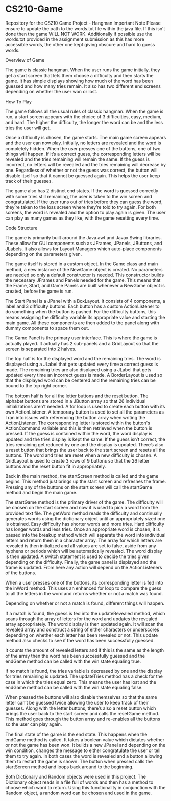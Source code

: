 # CS210-Game
Repository for the CS210 Game Project - Hangman
Important Note
Please ensure to update the path to the words.txt file within the java file. If this isn’t done then the game WILL NOT WORK. Additionally if possible use the words.txt provided in the assignment submission as this has more accessible words, the other one kept giving obscure and hard to guess words.


Overview of Game

The game is classic hangman. When the user runs the game initially, they get a start screen that lets them choose a difficulty and then starts the game. It has simple displays showing how much of the word has been guessed and how many tries remain. It also has two different end screens depending on whether the user won or lost.

How To Play

The game follows all the usual rules of classic hangman. When the game is run, a start screen appears with the choice of 3 difficulties, easy, medium, and hard. The higher the difficulty, the longer the word can be and the less tries the user will get. 

Once a difficulty is chosen, the game starts. The main game screen appears and the user can now play. Initially, no letters are revealed and the word is completely hidden. When the user presses one of the buttons, one of two things will happen. If it’s a correct guess, the corresponding letters will be revealed and the tries remaining will remain the same. If the guess is incorrect, no letters will be revealed and the tries remaining will decrease by one. Regardless of whether or not the guess was correct, the button will disable itself so that it cannot be guessed again. This helps the user keep track of their guesses. 

The game also has 2 distinct end states. If the word is guessed correctly with some tries still remaining, the user is taken to the win screen and congratulated. If the user runs out of tries before they can guess the word, they’re taken to the loss screen where they’re told to try again. For both screens, the word is revealed and the option to play again is given. The user can play as many games as they like, with the game resetting every time.

Code Structure

The game is primarily built around the Java.awt and Javax.Swing libraries. These allow for GUI components such as JFrames, JPanels, JButtons, and JLabels. It also allows for Layout Managers which auto-place components depending on the parameters given.

The game itself is stored in a custom object. In the Game class and main method, a new instance of the NewGame object is created. No parameters are needed so only a default constructor is needed. This constructor builds the necessary JFrames and Panels needed for the game. This means that the Frame, Start, and Game Panels are built whenever a NewGame object is created, before the game is run. 

The Start Panel is a JPanel with a BoxLayout. It consists of 4 components, a label and 3 difficulty buttons. Each button has a custom ActionListener to do something when the button is pushed. For the difficulty buttons, this means assigning the difficulty variable its appropriate value and starting the main game. All these components are then added to the panel along with dummy components to space them out.

The Game Panel is the primary user interface. This is where the game is actually played. It actually has 2 sub-panels and a GridLayout so that the screen is separated into 2 halves. 

The top half is for the displayed word and the remaining tries. The word is displayed using a JLabel that gets updated every time a correct guess is made. The remaining tries are also displayed using a JLabel that gets updated every time an incorrect guess is made. A BorderLayout is used so that the displayed word can be centered and the remaining tries can be bound to the top right corner.


The bottom half is for all the letter buttons and the reset button. The alphabet buttons are stored in a JButton array so that 26 individual initializations aren’t needed. A for loop is used to create each button with its own ActionListener. A temporary button is used to set all the parameters as I ran into issues with referencing the button array when writing the ActionListener. The corresponding letter is stored within the button's ActionCommand variable and this is then retrieved when the button is pressed. If the guess is contained within the word, the word display is updated and the tries display is kept the same. If the guess isn’t correct, the tries remaining get reduced by one and the display is updated. There’s also a reset button that brings the user back to the start screen and resets all the buttons. The word and tries are reset when a new difficulty is chosen. A GridLayout is used to create 3 rows of 9 buttons so that the 26 letter buttons and the reset button fit in appropriately.

Back in the main method, the startScreen method is called and the game begins. This method just brings up the start screen and refreshes the frame. Pressing any of the buttons on the start screen will call the startGame method and begin the main game.


The startGame method is the primary driver of the game. The difficulty will be chosen on the start screen and now it is used to pick a word from the provided text file. The getWord method reads the difficulty and continually generates words using the dictionary object until an appropriately sized one is obtained. Easy difficulty has shorter words and more tries. Hard difficulty has longer words and less tries. Once an appropriate word is chosen, it is passed into the breakup method which will separate the word into individual letters and return them in a character array. The array for which letters are revealed is then initialized and all values are set to false, aside from any hyphens or periods which will be automatically revealed. The word display is then updated. A switch statement is used to decide the tries given depending on the difficulty. Finally, the game panel is displayed and the frame is updated. From here any action will depend on the ActionListeners of the buttons.

When a user presses one of the buttons, its corresponding letter is fed into the inWord method. This uses an enhanced for loop to compare the guess to all the letters in the word and returns whether or not a match was found.

Depending on whether or not a match is found, different things will happen. 

If a match is found, the guess is fed into the updateRevealed method, which scans through the array of letters for the word and updates the revealed array appropriately. The word display is then updated again. It will scan the revealed array and construct a string of either characters or underscores depending on whether each letter has been revealed or not. This update method also checks to see if the word has been successfully guessed.   

It counts the amount of revealed letters and if this is the same as the length of the array then the word has been successfully guessed and the endGame method can be called with the win state equaling true. 

If no match is found, the tries variable is decreased by one and the display for tries remaining is updated. The updateTries method has a check for the case in which the tries equal zero. This means the user has lost and the endGame method can be called with the win state equaling false.

When pressed the buttons will also disable themselves so that the same letter can’t be guessed twice allowing the user to keep track of their guesses. Along with the letter buttons, there’s also a reset button which brings the user back to the start screen and calls the resetGame method. This method goes through the button array and re-enables all the buttons so the user can play again.

The final state of the game is the end state. This happens when the endGame method is called. It takes a boolean value which dictates whether or not the game has been won. It builds a new JPanel and depending on the win condition, changes the message to either congratulate the user or tell them to try again. In both cases the word is revealed and a button allowing them to restart the game is shown. The button when pressed calls the startScreen method and loops back around to the beginning. 



Both Dictionary and Random objects were used in this project. The Dictionary object reads in a file full of words and then has a method to choose which word to return. Using this functionality in conjunction with the Random object, a random word can be chosen and used in the game.
